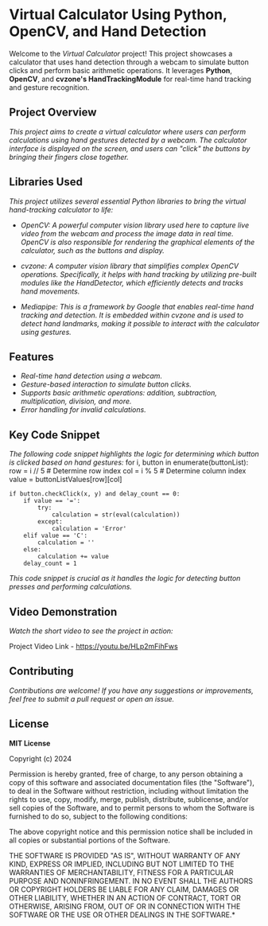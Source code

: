 # **Virtual Calculator Using Python, OpenCV, and Hand Detection**

Welcome to the *Virtual Calculator* project! This project showcases a calculator that uses hand detection through a webcam to simulate button clicks and perform basic arithmetic operations. It leverages **Python**, **OpenCV**, and **cvzone's HandTrackingModule** for real-time hand tracking and gesture recognition.

## **Project Overview**

*This project aims to create a virtual calculator where users can perform calculations using hand gestures detected by a webcam. The calculator interface is displayed on the screen, and users can "click" the buttons by bringing their fingers close together.*

## **Libraries Used**

*This project utilizes several essential Python libraries to bring the virtual hand-tracking calculator to life:*

-  *OpenCV: A powerful computer vision library used here to capture live video from the webcam and process the image data in real time. OpenCV is also responsible for rendering the graphical elements of the calculator, such as the buttons and display.*

-   *cvzone: A computer vision library that simplifies complex OpenCV operations. Specifically, it helps with hand tracking by utilizing pre-built modules like the HandDetector, which efficiently detects and tracks hand movements.*

-   *Mediapipe: This is a framework by Google that enables real-time hand tracking and detection. It is embedded within cvzone and is used to detect hand landmarks, making it possible to interact with the calculator using gestures.*

## **Features**

- *Real-time hand detection using a webcam.*
- *Gesture-based interaction to simulate button clicks.*
- *Supports basic arithmetic operations: addition, subtraction, multiplication, division, and more.*
- *Error handling for invalid calculations.*

## **Key Code Snippet**

*The following code snippet highlights the logic for determining which button is clicked based on hand gestures:*
for i, button in enumerate(buttonList):
    row = i // 5  # Determine row index
    col = i % 5   # Determine column index
    value = buttonListValues[row][col]

    if button.checkClick(x, y) and delay_count == 0:
        if value == '=':
            try:
                calculation = str(eval(calculation))
            except:
                calculation = 'Error'
        elif value == 'C':
            calculation = ''
        else:
            calculation += value
        delay_count = 1

*This code snippet is crucial as it handles the logic for detecting button presses and performing calculations.*

## **Video Demonstration**

*Watch the short video to see the project in action:*

Project Video Link - https://youtu.be/HLp2mFihFws

## **Contributing**

*Contributions are welcome! If you have any suggestions or improvements, feel free to submit a pull request or open an issue.*

## **License**

**MIT License**

Copyright (c) 2024

Permission is hereby granted, free of charge, to any person obtaining a copy
of this software and associated documentation files (the "Software"), to deal
in the Software without restriction, including without limitation the rights
to use, copy, modify, merge, publish, distribute, sublicense, and/or sell
copies of the Software, and to permit persons to whom the Software is
furnished to do so, subject to the following conditions:

The above copyright notice and this permission notice shall be included in all
copies or substantial portions of the Software.

THE SOFTWARE IS PROVIDED "AS IS", WITHOUT WARRANTY OF ANY KIND, EXPRESS OR
IMPLIED, INCLUDING BUT NOT LIMITED TO THE WARRANTIES OF MERCHANTABILITY,
FITNESS FOR A PARTICULAR PURPOSE AND NONINFRINGEMENT. IN NO EVENT SHALL THE
AUTHORS OR COPYRIGHT HOLDERS BE LIABLE FOR ANY CLAIM, DAMAGES OR OTHER
LIABILITY, WHETHER IN AN ACTION OF CONTRACT, TORT OR OTHERWISE, ARISING FROM,
OUT OF OR IN CONNECTION WITH THE SOFTWARE OR THE USE OR OTHER DEALINGS IN THE
SOFTWARE.*


